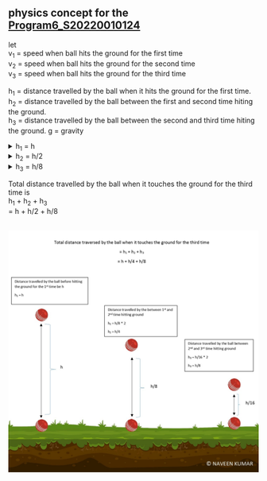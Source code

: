 ## physics concept for the [Program6_S20220010124](https://github.com/naveen-kumar-l/C-Programming/blob/main/codes/30_11_2022/Program6_20220010124.c)

let <br>
v<sub>1</sub> = speed when ball hits the ground for the first time<br>
v<sub>2</sub> = speed when ball hits the ground for the second time<br>
v<sub>3</sub> = speed when ball hits the ground for the third time<br>

h<sub>1</sub> = distance travelled by the ball when it hits the ground for the first time. <br>
h<sub>2</sub> = distance travelled by the ball between the first and second time hiting the ground. <br>
h<sub>3</sub> = distance travelled by the ball between the second and third time hiting the ground.
g = gravity<br>

<details><summary>h<sub>1</sub> = h</summary>
let assume as h for the time being
</details>

<details><summary>h<sub>2</sub> = h/2</summary>

**lets find the speed when bounce from the ground for the first time<br>**

from v<sup>2</sup> - u<sup>2</sup> = 2as <br>
v<sub>1</sub> = (2gh)<sup>1/2</sup> (since initial velocity u<sub>1</sub> = 0)<br>
given that speed becomes half each time it bounces on the floor<br>
so it will bounce back with velocity u<sub>2</sub> = v<sub>1</sub> * 1/2

**Caluculating the h<sub>2</sub> value<br>**

from v<sup>2</sup> - u<sup>2</sup> = 2as
    
distance travelled in upward journey = u<sub>2</sub><sup>2</sup>/2g<br>
= ( (v<sub>1</sub>/2 )<sup>2</sup> ) / 2g<br>
= (2gh/4) / 2g<br>
= h/4<br>

h<sub>2</sub> = distance travelled in upward journey + distance travelled in downward journey<br>
= distance travelled in upward journey * 2<br>
= (h/8)*2<br>
=h/4

</details>

<details><summary>h<sub>3</sub> = h/8</summary>

**lets find the speed when bounce from the ground for the second time<br>**

from v<sub>2</sub> = u<sub>2</sub> = v<sub>1</sub>/2 <br>
v<sub>2</sub> = (2gh)<sup>1/2</sup>/2 <br>
given that speed becomes half each time it bounces on the floor<br>
so it will bounce back with velocity u<sub>3</sub> = v<sub>2</sub> * 1/2
= (2gh)<sup>1/2</sup>/4

**Caluculating the h<sub>3</sub> value<br>**

from v<sup>2</sup> - u<sup>2</sup> = 2gh
    
distance travelled in upward journey = u<sub>3</sub><sup>2</sup>/2g<br>
= (2gh/16) / 2g<br>
= h/16<br>

h<sub>3</sub> = distance travelled in upward journey + distance travelled in downward journey<br>
= distance travelled in upward journey * 2<br>
= (h/16)*2<br>
=h/8

</details>

Total distance travelled by the ball when it touches the ground for the third time is <br>
h<sub>1</sub> + h<sub>2</sub> + h<sub>3</sub> <br>
= h + h/2 + h/8 <br><br>


![physics concept](https://raw.githubusercontent.com/naveen-kumar-l/C-Programming/main/codes/2022_11_30/image/physics%20concept.jpg)
